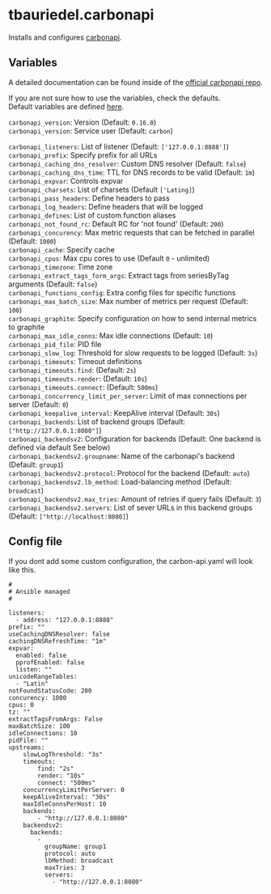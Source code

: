 # tbauriedel.carbonapi

Installs and configures [carbonapi](hthttps://github.com/go-graphite/carbonapi).  

## Variables

A detailed documentation can be found inside of the [official carbonapi repo](https://github.com/go-graphite/carbonapi/blob/main/doc/configuration.md).  

If you are not sure how to use the variables, check the defaults.  
Default variables are defined [here](defaults/main.yml).

`carbonapi_version`: Version (Default: `0.16.0`)  
`carbonapi_version`: Service user (Default: `carbon`)  

`carbonapi_listeners`: List of listener (Default: `['127.0.0.1:8888']`)  
`carbonapi_prefix`: Specify prefix for all URLs  
`carbonapi_caching_dns_resolver`: Custom DNS resolver (Default: `false`)  
`carbonapi_caching_dns_time`: TTL for DNS records to be valid (Default: `1m`)  
`carbonapi_expvar`: Controls expvar  
`carbonapi_charsets`: List of charsets (Default `['Lating]`)  
`carbonapi_pass_headers`: Define headers to pass  
`carbonapi_log_headers`: Define headers that will be logged  
`carbonapi_defines`: List of custom function aliases  
`carbonapi_not_found_rc`: Default RC for 'not found' (Default: `200`)  
`carbonapi_concurency`: Max metric requests that can be fetched in parallel (Default: `1000`)  
`carbonapi_cache`: Specify cache  
`carbonapi_cpus`: Max cpu cores to use (Default `0` - unlimited)  
`carbonapi_timezone`: Time zone  
`carbonapi_extract_tags_form_args`: Extract tags from seriesByTag arguments (Default: `false`)  
`carbonapi_functions_config`: Extra config files for specific functions  
`carbonapi_max_batch_size`: Max number of metrics per request (Default: `100`)  
`carbonapi_graphite`: Specify configuration on how to send internal metrics to graphite  
`carbonapi_max_idle_conns`: Max idle connections (Default: `10`)
`carbonapi_pid_file`: PID file  
`carbonapi_slow_log`: Threshold for slow requests to be logged (Default: `3s`)  
`carbonapi_timeouts`:  Timeout definitions  
`carbonapi_timeouts.find`: (Default: `2s`)  
`carbonapi_timeouts.render`: (Default: `10s`)  
`carbonapi_timeouts.connect`: (Default: `500ms`)  
`carbonapi_concurrency_limit_per_server`: Limit of max connections per server (Default: `0`)  
`carbonapi_keepalive_interval`: KeepAlive interval (Default: `30s`)  
`carbonapi_backends`: List of backend groups (Default: `["http://127.0.0.1:8080"]`)  
`carbonapi_backendsv2`: Configuration for backends (Default: One backend is defined via default See below)  
`carbonapi_backendsv2.groupname`: Name of the carbonapi's backend (Default: `group1`)  
`carbonapi_backendsv2.protocol`: Protocol for the backend (Default: `auto`)  
`carbonapi_backendsv2.lb_method`: Load-balancing method (Default: `broadcast`)  
`carbonapi_backendsv2.max_tries`: Amount of retries if query fails (Default: `3`)  
`carbonapi_backendsv2.servers`: List of sever URLs in this backend groups (Default: `["http://localhost:8080]`)

## Config file

If you dont add some custom configuration, the carbon-api.yaml will look like this.  
```
#
# Ansible managed
#

listeners:
  - address: "127.0.0.1:8888"
prefix: ""
useCachingDNSResolver: false
cachingDNSRefreshTime: "1m"
expvar:
  enabled: false
  pprofEnabled: false
  listen: ""
unicodeRangeTables:
  - "Latin"
notFoundStatusCode: 200
concurency: 1000
cpus: 0
tz: ""
extractTagsFromArgs: False
maxBatchSize: 100
idleConnections: 10
pidFile: ""
upstreams:
    slowLogThreshold: "3s"
    timeouts:
        find: "2s"
        render: "10s"
        connect: "500ms"
    concurrencyLimitPerServer: 0
    keepAliveInterval: "30s"
    maxIdleConnsPerHost: 10
    backends:
        - "http://127.0.0.1:8080"
    backendsv2:
      backends:
        -
          groupName: group1
          protocol: auto
          lbMethod: broadcast
          maxTries: 3
          servers:
            - "http://127.0.0.1:8080"
```